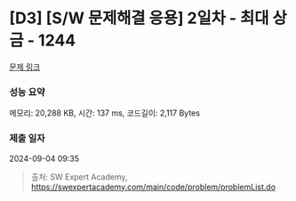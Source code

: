 # [D3] [S/W 문제해결 응용] 2일차 - 최대 상금 - 1244 

[문제 링크](https://swexpertacademy.com/main/code/problem/problemDetail.do?contestProbId=AV15Khn6AN0CFAYD) 

### 성능 요약

메모리: 20,288 KB, 시간: 137 ms, 코드길이: 2,117 Bytes

### 제출 일자

2024-09-04 09:35



> 출처: SW Expert Academy, https://swexpertacademy.com/main/code/problem/problemList.do